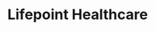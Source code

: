 ---
metadata:
    description: 'Web design case study by Ed Franks for Lifepoint Healthcare. Lifepoint Healthcare provide specialist independent health insurance'
    keywords: 'Design, Graphics, Website, Case Study, Web design, Social Marketing, UI, UX, Case Study'
body_classes: "project-page"
template: lifepoint
title: Lifepoint Healthcare
vert_text: Web Design
details:
    -
        client: Lifepoint Healthcare
        role: "Design, Development"
        year: "2017"
        url: "http://www.lifepointhealthcare.co.uk/"
background: bg-bw.jpg
main_img: main.jpg
laptop_img: laptop.png
intro_title: Independent Health Insurance Specialists
intro_text: Lifepoint Health insurance previously had a very corporate site that catered for a wide range of insurance products, but wanted to change their offering to be more focused on just health insurance and have a more personal feel.<br><br>So I designed them a site that focused on the health insurance sector and was less corporate in style, but still felt professional and kept their previous colour scheme. In order to create someting that felt a bit more personal, I used imagery that was based around caring and family.
inner_bgtext_1: About
inner_label_1: Personal Insurance
inner_bgtext_2: Case Studies
inner_label_2: Introducers
heading_font: Tex Gyre Adventor
body_font: Heebo
---